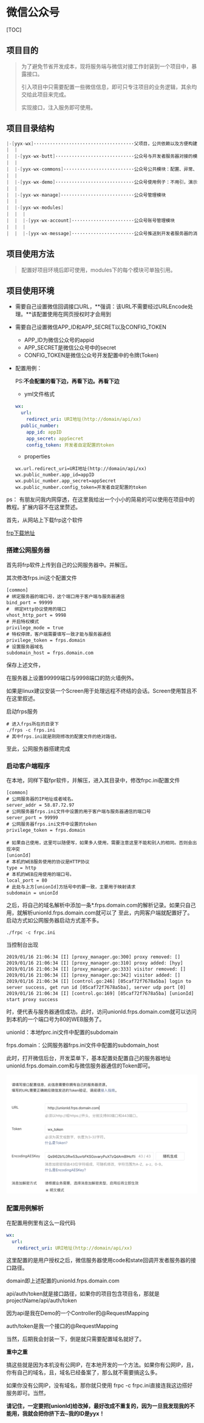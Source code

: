 # 微信公众号

[TOC]



## 项目目的
> 为了避免节省开发成本，现将服务端与微信对接工作封装到一个项目中，暴露接口。
>
> 引入项目中只需要配置一些微信信息，即可只专注项目的业务逻辑，其余均交给此项目来完成。
>
> 实现接口，注入服务即可使用。

## 项目目录结构

```java
|-[yyx-wx]·····································父项目，公共依赖以及方便构建
|  |
|  |-[yyx-wx-butt]·····························公众号与开发者服务器对接的模块
|  |
|  |-[yyx-wx-commons]··························公众号公共模块：配置、异常、常量、实体
|  |
|  |-[yyx-wx-demo]·····························公众号使用例子：不用引，演示如何集成到项目中
|  |
|  |-[yyx-wx-manage]···························公众号管理模块
|  |
|  |-[yyx-wx-modules]
|  |  |
|  |  |-[yyx-wx-account]·······················公众号账号管理模块
|  |  |
|  |  |-[yyx-wx-message]·······················公众号推送到开发者服务器的消息处理模块
```



## 项目使用方法
> 配置好项目环境后即可使用，modules下的每个模块可单独引用。
## 项目使用环境
- 需要自己设置微信回调接口URL，**强调：该URL不需要经过URLEncode处理。**该配置使用在网页授权时才会用到

- 需要自己设置微信APP_ID和APP_SECRET以及CONFIG_TOKEN

    - APP_ID为微信公众号的appid
    - APP_SECRET是微信公众号中的secret
    - CONFIG_TOKEN是微信公众号开发配置中的令牌(Token)

- 配置用例：

    PS:**不会配置的看下边，再看下边。再看下边**

    - yml文件格式
    ```yml
    wx:
      url:
        redirect_uri: URI地址(http://domain/api/xx)
      public_number:
        app_id: appID
        app_secret: appSecret
        config_token: 开发者自定配置的token
    ```
    - properties
    ```properties
    wx.url.redirect_uri=URI地址(http://domain/api/xx)
    wx.public_number.app_id=appID
    wx.public_number.app_secret=appSecret
    wx.public_number.config_token=开发者自定配置的token
    ```



ps：
​	有朋友问我内网穿透，在这里我给出一个小小的简易的可以使用在项目中的教程。扩展内容不在这里赘述。

首先，从网站上下载frp这个软件

[frp下载地址](https://github.com/fatedier/frp/releases)

### 搭建公网服务器

首先将frp软件上传到自己的公网服务器中。并解压。

其次修改frps.ini这个配置文件

```shell
[common]
# 绑定服务器的端口号，这个端口用于客户端与服务器通信
bind_port = 99999
#  绑定Http协议使用的端口
vhost_http_port = 9998
# 开启特权模式
privilege_mode = true
# 特权停牌，客户端需要填写一致才能与服务器通信
privilege_token = frps.domain
# 设置服务器域名
subdomain_host = frps.domain.com
```

保存上述文件，

在服务器上设置99999端口与9998端口的防火墙例外。

如果是linux建议安装一个Screen用于处理远程不终结的会话。Screen使用暂且不在这里叙述。

启动frps服务

```shell
# 进入frps所在的目录下
./frps -c frps.ini
# 其中frps.ini就是刚刚修改的配置文件的绝对路径。
```

至此，公网服务器搭建完成

### 启动客户端程序

在本地，同样下载fpr软件，并解压，进入其目录中，修改frpc.ini配置文件

```shell
[common]
# 公网服务器的IP地址或者域名。
server_addr = 58.87.72.97
# 公网服务器frps.ini文件中设置的用于客户端与服务器通信的端口号 
server_port = 99999
# 公网服务器frps.ini文件中设置的token
privilege_token = frps.domain

# 如果自己使用，这里可以随便写，如果多人使用，需要注意这里不能和别人的相同。否则会出现冲突
[unionId]
# 本机的WEB服务使用的协议是HTTP协议
type = http
# 本机的WEB应用使用的端口号。
local_port = 80
# 此处与上方[unionId]方括号中的要一致，主要用于映射请求
subdomain = unionId
```
之后，将自己的域名解析中添加一条*.frps.domain.com的解析记录。如果只自己用，就解析unionId.frps.domain.com就可以了
至此，内网客户端就配置好了。启动方式如公网服务器启动方式差不多。

```shell
./frpc -c frpc.ini
```

当控制台出现

```shell
2019/01/16 21:06:34 [I] [proxy_manager.go:300] proxy removed: []
2019/01/16 21:06:34 [I] [proxy_manager.go:310] proxy added: [hyy]
2019/01/16 21:06:34 [I] [proxy_manager.go:333] visitor removed: []
2019/01/16 21:06:34 [I] [proxy_manager.go:342] visitor added: []
2019/01/16 21:06:34 [I] [control.go:246] [05caf72f7678a5ba] login to server success, get run id [05caf72f7678a5ba], server udp port [0]
2019/01/16 21:06:34 [I] [control.go:169] [05caf72f7678a5ba] [unionId] start proxy success
```

时，便代表与服务器通信成功。此时，访问unionId.frps.domain.com就可以访问到本机的一个端口号为80的WEB服务了。

unionId：本地fprc.ini文件中配置的subdomain

frps.domain：公网服务器frps.ini文件中配置的subdomain_host

此时，打开微信后台，开发菜单下，基本配置处配置自己的服务器地址unionId.frps.domain.com和与微信服务器通信的Token即可。

![微信后台开发者配置](document/img/wx_bg_config.png)

### 配置用例解析

在配置用例里有这么一段代码

```yml
wx:
  url:
    redirect_uri: URI地址(http://domain/api/xx)
```

这里配置的是用户授权之后，微信服务器使用code和state回调开发者服务器的接口路径。

domain即上述配置的unionId.frps.domain.com

api/auth/token就是接口路径，如果你的项目包含项目名，那就是projectName/api/auth/token

因为api是我在Demo的一个Controller的@RequestMapping

auth/token是我一个接口的@RequestMapping

当然，后期我会封装一下，倒是就只需要配置域名就好了。



**重中之重**

搞这些就是因为本机没有公网IP，在本地开发的一个方法。如果你有公网IP，且，你有自己的域名，且，域名已经备案了，那么就不需要搞这么多。

如果你没有公网IP，没有域名，那你就只使用 frpc -c frpc.ini直接连我这边搭好服务即可。当然，

**请记住，一定要把[unionId]给改掉，最好改成不重复的，因为一旦我发现我的不能用，我就会把你挤下去~我的ID是yyx！**